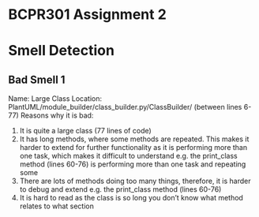 # BCPR301 Assignment 2
# Smell Detection
## Bad Smell 1
Name: Large Class
Location: PlantUML/module_builder/class_builder.py/ClassBuilder/ (between lines 6-77)
Reasons why it is bad:
1.	It is quite a large class (77 lines of code)
2.	It has long methods, where some methods are repeated. This makes it harder to extend for further functionality as it is performing more than one task, which makes it difficult to understand e.g. the print_class method (lines 60-76) is performing more than one task and repeating some
3.	There are lots of methods doing too many things, therefore, it is harder to debug and extend e.g. the print_class method (lines 60-76)
4.	It is hard to read as the class is so long you don’t know what method relates to what section
